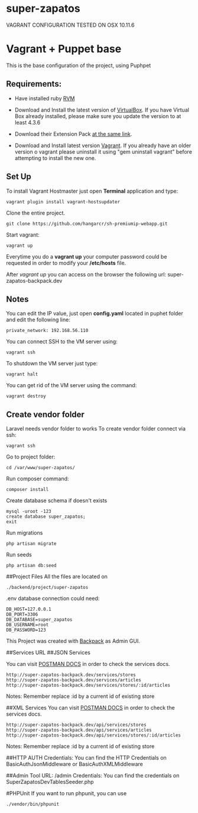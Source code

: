 # super-zapatos

VAGRANT CONFIGURATION TESTED ON OSX 10.11.6

# Vagrant + Puppet base

This is the base configuration of the project, using Puphpet

## Requirements:
* Have installed ruby [RVM](http://rvm.io/)

* Download and Install the latest version of [VirtualBox](https://www.virtualbox.org/wiki/Downloads). If you have Virtual Box already installed, please make sure you update the version to at least 4.3.6

* Download their Extension Pack [at the same link](https://www.virtualbox.org/wiki/Downloads).

* Download and Install latest version [Vagrant](http://www.vagrantup.com/downloads.html). If you already have an older version o vagrant please uninstall it using "gem uninstall vagrant" before attempting to install the new one.

## Set Up

To install Vagrant Hostmaster just open __Terminal__ application and type:

    vagrant plugin install vagrant-hostsupdater

Clone the entire project.

    git clone https://github.com/hangarcr/sh-premiumip-webapp.git

Start vagrant:

    vagrant up

Everytime you do a __vagrant up__ your computer password could be requested in order to modify your __/etc/hosts__ file.

After *vagrant up* you can access on the browser the following url: super-zapatos-backpack.dev

## Notes

You can edit the IP value, just open __config.yaml__ located in puphet folder and edit the following line:

    private_network: 192.168.56.110

You can connect SSH to the VM server using:

    vagrant ssh

To shutdown the VM server just type:

    vagrant halt

You can get rid of the VM server using the command:

    vagrant destroy

## Create vendor folder
Laravel needs vendor folder to works
To create vendor folder connect via ssh:

	vagrant ssh

Go to project folder:

	cd /var/www/super-zapatos/
Run composer command:

	composer install

Create database schema if doesn't exists

    mysql -uroot -123
    create database super_zapatos;
    exit

Run migrations

    php artisan migrate

Run seeds

    php artisan db:seed


##Project Files 
All the files are located on 

	./backend/project/super-zapatos

.env database connection could need:

	DB_HOST=127.0.0.1
	DB_PORT=3306
	DB_DATABASE=super_zapatos
	DB_USERNAME=root
	DB_PASSWORD=123

This Project was created with [Backpack](https://backpackforlaravel.com/) as Admin GUI.

##Services URL
##JSON Services

You can visit [POSTMAN DOCS](https://documenter.getpostman.com/view/2611029/superzapatos/6n8wrAA) in order to check the services docs.
	
	http://super-zapatos-backpack.dev/services/stores
	http://super-zapatos-backpack.dev/services/articles
	http://super-zapatos-backpack.dev/services/stores/:id/articles

Notes: Remember replace :id by a current id of existing store

##XML Services
You can visit [POSTMAN DOCS](https://documenter.getpostman.com/view/2611029/superzapatos/6n8wrAA) in order to check the services docs.

	http://super-zapatos-backpack.dev/api/services/stores
	http://super-zapatos-backpack.dev/api/services/articles
	http://super-zapatos-backpack.dev/api/services/stores/:id/articles

Notes: Remember replace :id by a current id of existing store

##HTTP AUTH Credentials:
You can find the HTTP Credentials on BasicAuthJsonMiddleware or BasicAuthXMLMiddleware

##Admin Tool
URL: /admin
Credentials: You can find the credentials on SuperZapatosDevTablesSeeder.php

#PHPUnit
If you want to run phpunit, you can use
	
	./vendor/bin/phpunit

